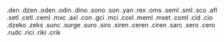 .den
.dzen
.oden
.odin
.dino
.sono
.son
.yan
.rex
.oms
.seml
.sml
.sco
.afl
.setl
.cetl
.ceml
.mxc
.axl
.con
.gci
.mci
.coxl
.meml
.mset
.coml
.cid
.cio
.dzeko
.zeks
.sunc
.surge
.suro
.siro
.siren
.ceren
.ciren
.sarc
.sero
.cero
.rudc
.rici
.riki
.crik
